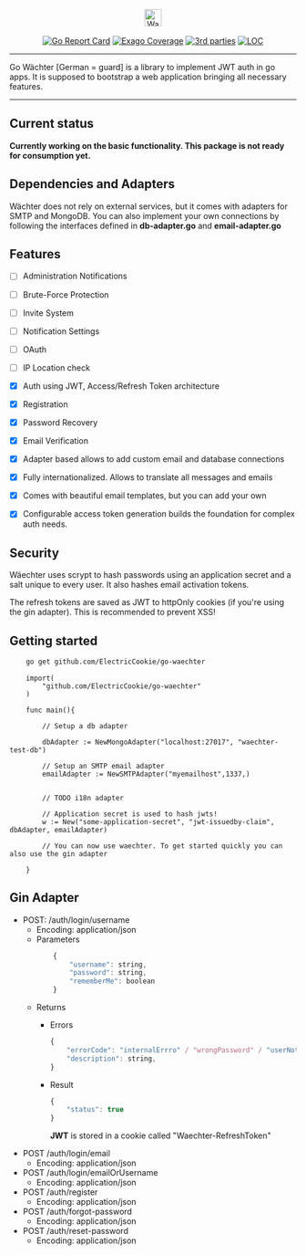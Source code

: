 <p align="center">
    <img alt="Waechter - Logo" src="http://imgur.com/WWeVTGh.png" height="30"/>
    <br/>
    <br/>
    <a href="https://goreportcard.com/report/github.com/ElectricCookie/go-waechter"><img alt="Go Report Card" src="https://goreportcard.com/badge/github.com/ElectricCookie/go-waechter" /></a>
    <a href="https://exago.io/project/github.com/ElectricCookie/go-waechter"><img alt="Exago Coverage" src="https://api.exago.io:443/badge/cov/github.com/ElectricCookie/go-waechter" /></a>
    <a href="https://exago.io/project/github.com/ElectricCookie/go-waechter"><img alt="3rd parties" src="https://api.exago.io:443/badge/thirdparties/github.com/ElectricCookie/go-waechter" /></a>
    <a href="https://exago.io/project/github.com/ElectricCookie/go-waechter"><img alt="LOC" src="https://api.exago.io:443/badge/loc/github.com/ElectricCookie/go-waechter" /></a>
</p>

---

Go Wächter [German = guard] is a library to implement JWT auth in go apps. It is supposed to bootstrap a web application bringing all necessary features.

---

## Current status
**Currently working on the basic functionality. This package is not ready for consumption yet.**

## Dependencies and Adapters
Wächter does not rely on external services, but it comes with adapters for SMTP and MongoDB. You can also implement your own connections by following the interfaces defined in **db-adapter.go** and **email-adapter.go**

## Features

- [ ] Administration Notifications
- [ ] Brute-Force Protection
- [ ] Invite System 
- [ ] Notification Settings
- [ ] OAuth
- [ ] IP Location check
- [x] Auth using JWT, Access/Refresh Token architecture
- [x] Registration
- [x] Password Recovery
- [x] Email Verification 
- [x] Adapter based allows to add custom email and database connections 
- [x] Fully internationalized. Allows to translate all messages and emails
- [x] Comes with beautiful email templates, but you can add your own
- [x] Configurable access token generation builds the foundation for complex auth needs.



## Security

Wäechter uses scrypt to hash passwords using an application secret and a salt unique to every user. It also hashes email activation tokens.

The refresh tokens are saved as JWT to httpOnly cookies (if you're using the gin adapter). This is recommended to prevent XSS!

## Getting started

```bash
    go get github.com/ElectricCookie/go-waechter
```

```golang
    import(
        "github.com/ElectricCookie/go-waechter"
    )

    func main(){

        // Setup a db adapter

        dbAdapter := NewMongoAdapter("localhost:27017", "waechter-test-db")

        // Setup an SMTP email adapter
        emailAdapter := NewSMTPAdapter("myemailhost",1337,)


        // TODO i18n adapter

        // Application secret is used to hash jwts!
        w := New("some-application-secret", "jwt-issuedby-claim", dbAdapter, emailAdapter)

        // You can now use waechter. To get started quickly you can also use the gin adapter

    }
```


## Gin Adapter

* POST: /auth/login/username
    * Encoding: application/json
    * Parameters
        ```js
            {
                "username": string,
                "password": string,
                "rememberMe": boolean
            }
        ```
    * Returns
        * Errors
            ```js
            {
                "errorCode": "internalErrro" / "wrongPassword" / "userNotFound",
                "description": string,
            }
            ``` 
        * Result
            ```js
            {
                "status": true
            }
            ```

            **JWT** is stored in a cookie called "Waechter-RefreshToken" 
* POST /auth/login/email
    * Encoding: application/json
* POST /auth/login/emailOrUsername
    * Encoding: application/json
* POST /auth/register
    * Encoding: application/json
* POST /auth/forgot-password
    * Encoding: application/json
* POST /auth/reset-password
    * Encoding: application/json


